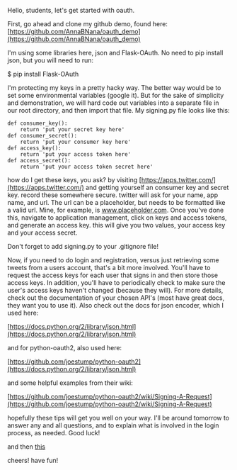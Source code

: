 Hello, students, let's get started with oauth.

First, go ahead and clone my github demo, found here: [https://github.com/AnnaBNana/oauth_demo](https://github.com/AnnaBNana/oauth_demo)

I'm using some libraries here, json and Flask-OAuth.  No need to pip install json, but you will need to run:

$ pip install Flask-OAuth

I'm protecting my keys in a pretty hacky way.  The better way would be to set some environmental variables (google it).  But for the sake of simplicity and demonstration, we will hard code out variables into a separate file in our root directory, and then import that file.  My signing.py file looks like this:

```
def consumer_key():
    return 'put your secret key here'
def consumer_secret():
    return 'put your consumer key here'
def access_key():
    return 'put your access token here'
def access_secret():
    return 'put your access token secret here'
```

how do I get these keys, you ask?  by visiting [https://apps.twitter.com/](https://apps.twitter.com/) and getting yourself an consumer key and secret key.  record these somewhere secure.  twitter will ask for your name, app name, and url.  The url can be a placeholder, but needs to be formatted like a valid url.  Mine, for example, is www.placeholder.com.  Once you've done this, navigate to application management, click on keys and access tokens, and generate an access key.  this will give you two values, your access key and your access secret.

Don't forget to add signing.py to your .gitignore file!

Now, if you need to do login and registration, versus just retrieving some tweets from a users account, that's a bit more involved.  You'll have to request the access keys for each user that signs in and then store those access keys.  In addition, you'll have to periodically check to make sure the user's access keys haven't changed (because they will).  For more details, check out the documentation of your chosen API's (most have great docs, they want you to use it). Also check out the docs for json encoder, which I used here:

[https://docs.python.org/2/library/json.html](https://docs.python.org/2/library/json.html)

and for python-oauth2, also used here:

[https://github.com/joestump/python-oauth2](https://docs.python.org/2/library/json.html)

and some helpful examples from their wiki:

[https://github.com/joestump/python-oauth2/wiki/Signing-A-Request](https://github.com/joestump/python-oauth2/wiki/Signing-A-Request)

hopefully these tips will get you well on your way.  I'll be around tomorrow to answer any and all questions, and to explain what is involved in the login process, as needed.  Good luck!

and then [this](http://starecat.com/content/wp-content/uploads/i-figured-out-how-to-turn-on-my-microwave-using-python.jpg)

cheers!  have fun!
